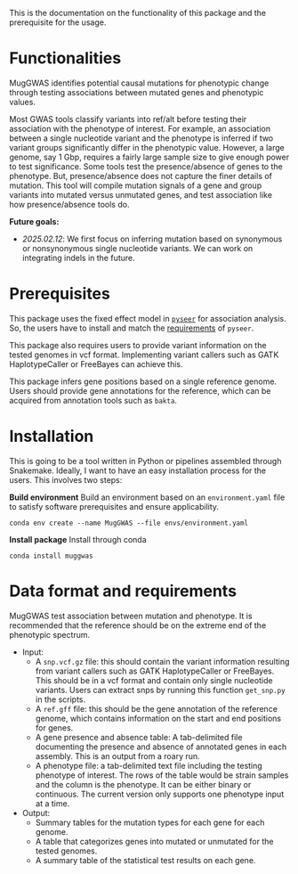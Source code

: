 This is the documentation on the functionality of this package and the prerequisite for the usage.

# Functionalities
MugGWAS identifies potential causal mutations for phenotypic change through testing associations between mutated genes and phenotypic values. 

Most GWAS tools classify variants into ref/alt before testing their association with the phenotype of interest. For example, an association between a single nucleotide variant and the phenotype is inferred if two variant groups significantly differ in the phenotypic value. However, a large genome, say 1 Gbp, requires a fairly large sample size to give enough power to test significance. Some tools test the presence/absence of genes to the phenotype. But, presence/absence does not capture the finer details of mutation. This tool will compile mutation signals of a gene and group variants into mutated versus unmutated genes, and test association like how presence/absence tools do.

**Future goals:**
- _2025.02.12_: We first focus on inferring mutation based on synonymous or nonsynonymous single nucleotide variants. We can work on integrating indels in the future.

# Prerequisites
This package uses the fixed effect model in  [`pyseer`](https://pyseer.readthedocs.io/en/master/index.html) for association analysis. So, the users have to install and match the [requirements](https://pyseer.readthedocs.io/en/master/installation.html#prerequisites) of `pyseer`.

This package also requires users to provide variant information on the tested genomes in vcf format. Implementing variant callers such as GATK HaplotypeCaller or FreeBayes can achieve this.

This package infers gene positions based on a single reference genome. Users should provide gene annotations for the reference, which can be acquired from annotation tools such as `bakta`.

# Installation
This is going to be a tool written in Python or pipelines assembled through Snakemake. Ideally, I want to have an easy installation process for the users. This involves two steps:

**Build environment**
Build an environment based on an `environment.yaml` file to satisfy software prerequisites and ensure applicability.
```
conda env create --name MugGWAS --file envs/environment.yaml
```

**Install package**
Install through conda
```
conda install muggwas
```

# Data format and requirements
MugGWAS test association between mutation and phenotype. It is recommended that the reference should be on the extreme end of the phenotypic spectrum.

- Input:
  - A `snp.vcf.gz` file: this should contain the variant information resulting from variant callers such as GATK HaplotypeCaller or FreeBayes. This should be in a vcf format and contain only single nucleotide variants. Users can extract snps by running this function `get_snp.py` in the scripts.
  - A `ref.gff` file: this should be the gene annotation of the reference genome, which contains information on the start and end positions for genes.
  - A gene presence and absence table: A tab-delimited file documenting the presence and absence of annotated genes in each assembly. This is an output from a roary run.
  - A phenotype file: a tab-delimited text file including the testing phenotype of interest. The rows of the table would be strain samples and the column is the phenotype. It can be either binary or continuous. The current version only supports one phenotype input at a time.
- Output:
  - Summary tables for the mutation types for each gene for each genome.
  - A table that categorizes genes into mutated or unmutated for the tested genomes.
  - A summary table of the statistical test results on each gene.

